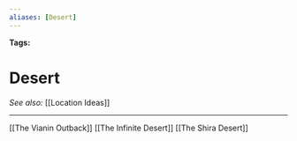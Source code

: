 ```yaml
---
aliases: [Desert]
---
```


**Tags:** 
# Desert
*See also:* [[Location Ideas]]
___
[[The Vianin Outback]]
[[The Infinite Desert]]
[[The Shira Desert]]